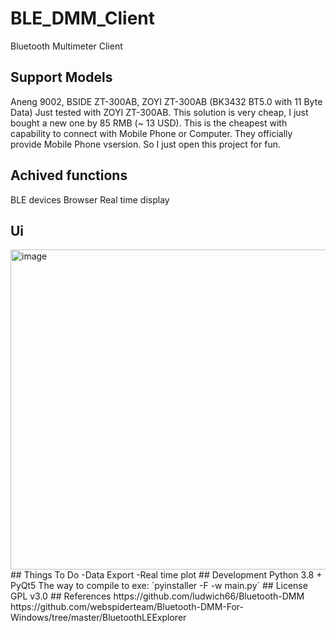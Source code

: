 # BLE_DMM_Client
Bluetooth Multimeter Client
## Support Models
Aneng 9002, BSIDE ZT-300AB, ZOYI ZT-300AB
(BK3432 BT5.0 with 11 Byte Data)
Just tested with ZOYI ZT-300AB. This solution is very cheap, I just bought a new one by 85 RMB (~ 13 USD).
This is the cheapest with capability to connect with Mobile Phone or Computer. They officially provide Mobile Phone vsersion. So I just open this project for fun.
## Achived functions
BLE devices Browser
Real time display
## Ui
<img width="512" alt="image" src="https://user-images.githubusercontent.com/45794975/169850282-e5b92050-d4e4-4bbd-a300-ee410a5a40ed.png">
## Things To Do
-Data Export
-Real time plot
## Development
Python 3.8 + PyQt5
The way to compile to exe:
`pyinstaller -F -w main.py`
## License
GPL v3.0
## References
https://github.com/ludwich66/Bluetooth-DMM
https://github.com/webspiderteam/Bluetooth-DMM-For-Windows/tree/master/BluetoothLEExplorer
